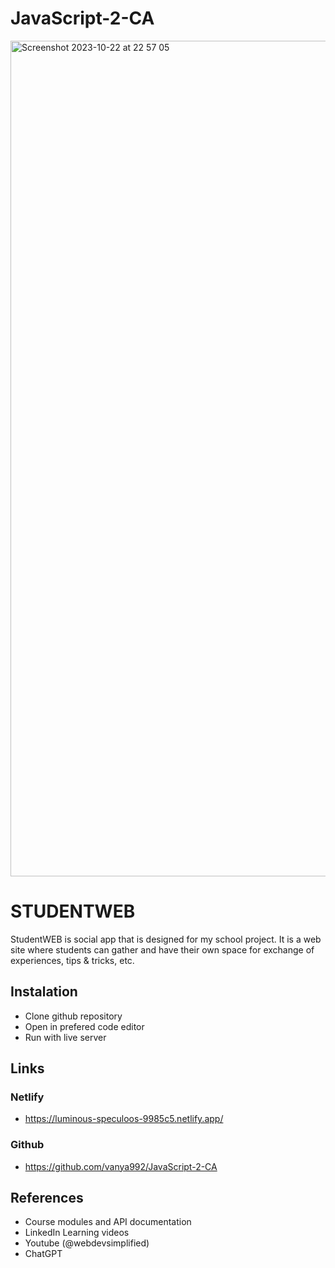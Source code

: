 # JavaScript-2-CA

<img width="1337" alt="Screenshot 2023-10-22 at 22 57 05" src="https://github.com/vanya992/JavaScript-2-CA/assets/111580069/7ddba834-32ef-4d34-b553-d873abdb6b96">

# STUDENTWEB

StudentWEB is social app that is designed for my school project. It is a web site where students can gather and have their own space for exchange of experiences, tips & tricks, etc.

## Instalation

- Clone github repository
- Open in prefered code editor
- Run with live server

## Links 

### Netlify
- https://luminous-speculoos-9985c5.netlify.app/

### Github
- https://github.com/vanya992/JavaScript-2-CA

## References
- Course modules and API documentation
- LinkedIn Learning videos
- Youtube (@webdevsimplified)
- ChatGPT




